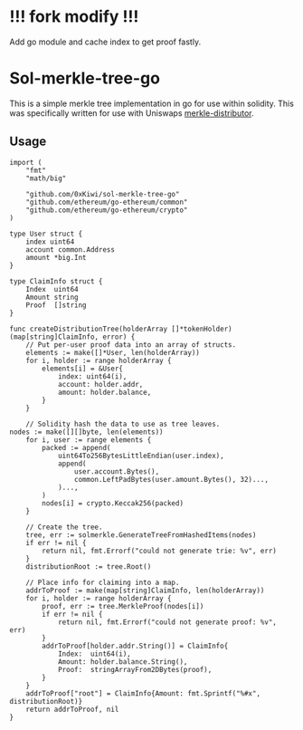 
# !!! fork modify !!!
Add go module and cache index to get proof fastly.

# Sol-merkle-tree-go

This is a simple merkle tree implementation in go for use within solidity. This was specifically written for use with Uniswaps [merkle-distributor](https://github.com/Uniswap/merkle-distributor).

## Usage
```golang
import (
	"fmt"
	"math/big"

	"github.com/0xKiwi/sol-merkle-tree-go"
	"github.com/ethereum/go-ethereum/common"
	"github.com/ethereum/go-ethereum/crypto"
)

type User struct {
	index uint64
	account common.Address
	amount *big.Int
}

type ClaimInfo struct {
	Index  uint64
	Amount string
	Proof  []string
}

func createDistributionTree(holderArray []*tokenHolder) (map[string]ClaimInfo, error) {
    // Put per-user proof data into an array of structs. 
	elements := make([]*User, len(holderArray))
	for i, holder := range holderArray {
		elements[i] = &User{
			index: uint64(i),
			account: holder.addr,
			amount: holder.balance,
		}
	}

    // Solidity hash the data to use as tree leaves. 
nodes := make([][]byte, len(elements))
	for i, user := range elements {
		packed := append(
			uint64To256BytesLittleEndian(user.index),
			append(
				user.account.Bytes(),
				common.LeftPadBytes(user.amount.Bytes(), 32)...,
			)...,
		)
		nodes[i] = crypto.Keccak256(packed)
	}

    // Create the tree. 
	tree, err := solmerkle.GenerateTreeFromHashedItems(nodes)
	if err != nil {
		return nil, fmt.Errorf("could not generate trie: %v", err)
	}
	distributionRoot := tree.Root()

    // Place info for claiming into a map. 
	addrToProof := make(map[string]ClaimInfo, len(holderArray))
	for i, holder := range holderArray {
		proof, err := tree.MerkleProof(nodes[i])
		if err != nil {
			return nil, fmt.Errorf("could not generate proof: %v", err)
		}
		addrToProof[holder.addr.String()] = ClaimInfo{
			Index:  uint64(i),
			Amount: holder.balance.String(),
			Proof:  stringArrayFrom2DBytes(proof),
		}
	}
	addrToProof["root"] = ClaimInfo{Amount: fmt.Sprintf("%#x", distributionRoot)}
	return addrToProof, nil
}
```
